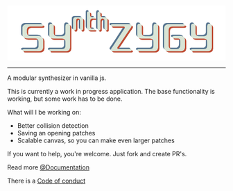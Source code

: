![Logo](./documentation/images/logo.png)

---

A modular synthesizer in vanilla js.

This is currently a work in progress application. The base functionality is working, but some work has to be done.

What will I be working on:
* Better collision detection
* Saving an opening patches
* Scalable canvas, so you can make even larger patches

If you want to help, you're welcome. Just fork and create PR's.


Read more [@Documentation](./documentation/index.md)

There is a [Code of conduct](./documentation/code-of-conduct.md)
